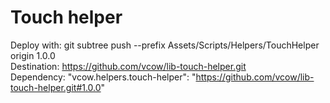 # Touch helper
Deploy with: git subtree push --prefix Assets/Scripts/Helpers/TouchHelper origin 1.0.0  
Destination: https://github.com/vcow/lib-touch-helper.git  
Dependency: "vcow.helpers.touch-helper": "https://github.com/vcow/lib-touch-helper.git#1.0.0"  
